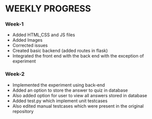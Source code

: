 # WEEKLY PROGRESS
### Week-1 
* Added HTML,CSS and JS files 
* Added Images
* Corrected issues
* Created basic backend (added routes in flask)
* Integrated the front end with the back end with the exception of experiment
### Week-2
* Implemented the experiment using back-end
* Added an option to store the answer to quiz in database
* Also added option for user to view all answers stored in database
* Added test.py which implement unit testcases
* Also edited manual testcases which were present in the original repository

